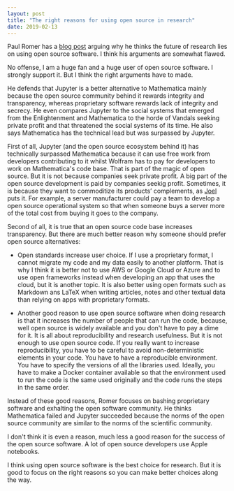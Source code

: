 ```yaml
---
layout: post
title: "The right reasons for using open source in research"
date: 2019-02-13
---
```


Paul Romer has a [blog post](https://paulromer.net/jupyter-mathematica-and-the-future-of-the-research-paper/) arguing why he thinks the future of research lies on using open source software. I think his arguments are somewhat flawed.

No offense, I am a huge fan and a huge user of open source software. I strongly support it. But I think the right arguments have to made.

He defends that Jupyter is a better alternative to Mathematica mainly because the open source community behind it rewards integrity and transparency, whereas proprietary software rewards lack of integrity and secrecy. He even compares Jupyter to the social systems that emerged from the Enlightenment and Mathematica to the horde of Vandals seeking private profit and that threatened the social systems of its time. He also says Mathematica has the technical lead but was surpassed by Jupyter.

First of all, Jupyter (and the open source ecosystem behind it) has technically surpassed Mathematica because it can use free work from developers contributing to it whilst Wolfram has to pay for developers to work on Mathematica's code base. That is part of the magic of open source. But it is not because companies seek private profit. A big part of the open source development is paid by companies seekig profit. Sometimes, it is because they want to commoditize its products’ complements, as [Joel](https://www.joelonsoftware.com/2002/06/12/strategy-letter-v/) puts it. For example, a server manufacturer could pay a team to develop a open source operational system so that when someone buys a server more of the total cost from buying it goes to the company.

Second of all, it is true that an open source code base increases transparency. But there are much better reason why someone should prefer open source alternatives:

- Open standards increase user choice. If I use a proprietary format, I cannot migrate my code and my data easily to another platform. That is why I think it is better not to use AWS or Google Cloud or Azure and to use open frameworks instead when developing an app that uses the cloud, but it is another topic. It is also better using open formats such as Markdown ans LaTeX when writing  articles, notes and other textual data than relying on apps with proprietary formats.

- Another good reason to use open source software when doing research is that it increases the number of people that can run the code, because, well open source is widely available and you don't have to pay a dime for it. It is all about reproducibility and research usefulness. But it is not enough to use open source code. If you really want to increase reproducibility, you have to be careful to avoid non-deterministic elements in your code. You have to have a reproducible environment. You have to specify the versions of all the libraries used. Ideally, you have to make a Docker container available so that the environment used to run the code is the same used originally and the code runs the steps in the same order.

Instead of these good reasons, Romer focuses on bashing proprietary software and exhalting the open software community. He thinks Mathematica failed and Jupyter succeeded because the norms of the open source community are similar to the norms of the scientific community.

I don't think it is even a reason, much less a good reason for the success of the open source software. A lot of open source developers use Apple notebooks.

I think using open source software is the best choice for research. But it is good to focus on the right reasons so you can make better choices along the way.

